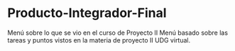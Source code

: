 # Producto-Integrador-Final
Menú sobre lo que se vio en el curso de Proyecto II
Menú basado sobre las tareas y puntos vistos en la materia de proyecto II
UDG virtual.
